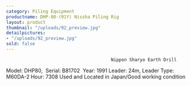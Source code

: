```yaml
---
category: Piling Equipment
productname: DHP-80-(91Y) Nissha Piling Rig
layout: product
thumbnail: "/uploads/92_preview.jpg"
detailpictures:
- "/uploads/92_preview.jpg"
sold: false
---
```


                                            Nippon Sharyo Earth Drill

Model: DHP80,&nbsp; Serial: B81702&nbsp; Year: 1991
Leader: 24m, Leader Type: M60DA-2
Hour: 7308
Used and Located in Japan/Good working condition


